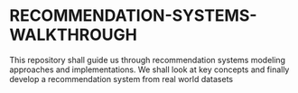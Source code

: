 # RECOMMENDATION-SYSTEMS-WALKTHROUGH
This repository shall guide us through recommendation systems modeling approaches and implementations. We shall look at key concepts and finally develop a recommendation system from real world datasets
